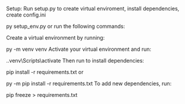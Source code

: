 Setup:
Run setup.py to create virtual enviroment, install dependencies, create config.ini

py setup_env.py
or run the following commands:

Create a virtual environment by running:

py -m venv venv
Activate your virtual environment and run:

.\.venv\Scripts\activate
Then run to install dependencies:

pip install -r requirements.txt
or

py -m pip install -r requirements.txt
To add new dependencies, run:

pip freeze > requirements.txt